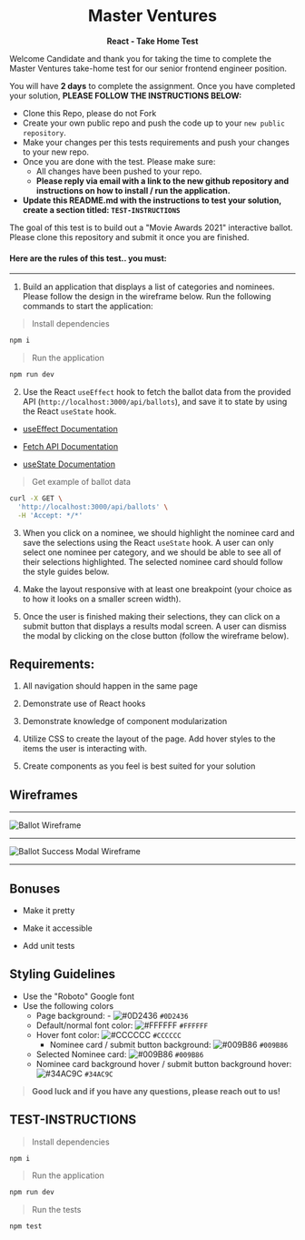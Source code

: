 <p align="center">
  <h1 align="center">
  Master Ventures
  </h1>
</p>

<p align="center">
  <b>
  React - Take Home Test
  </b><br>
</p>

Welcome Candidate and thank you for taking the time to complete the Master Ventures take-home test for our senior frontend engineer position.

You will have **2 days** to complete the assignment. Once you have completed your solution, **PLEASE FOLLOW THE INSTRUCTIONS BELOW:** 

- Clone this Repo, please do not Fork
- Create your own public repo and push the code up to your `new public repository`.
- Make your changes per this tests requirements and push your changes to your new repo.
- Once you are done with the test. Please make sure:
  - All changes have been pushed to your repo.
  - **Please reply via email with a link to the new github repository and instructions on how to install / run the application.**
- **Update this README.md with the instructions to test your solution, create a section titled: `TEST-INSTRUCTIONS`**

The goal of this test is to build out a "Movie Awards 2021" interactive ballot. Please clone this repository and submit it once you are finished.

#### Here are the rules of this test.. you must:
---

 1) Build an application that displays a list of categories and nominees. Please follow the design in the wireframe below. Run the following commands to start the application:
 
 > Install dependencies
 
 ```bash
 npm i
 ``` 
 
 > Run the application
 
 ```bash
 npm run dev
 ```
 
 2) Use the React `useEffect` hook to fetch the ballot data from the provided API (`http://localhost:3000/api/ballots`), and save it to state by using the React `useState` hook.
 
- [useEffect Documentation](https://reactjs.org/docs/hooks-effect.html)
 
- [Fetch API Documentation](https://developer.mozilla.org/en-US/docs/Web/API/Fetch_API/Using_Fetch)

- [useState Documentation](https://reactjs.org/docs/hooks-state.html)

> Get example of ballot data

```bash
curl -X GET \
  'http://localhost:3000/api/ballots' \
  -H 'Accept: */*'
```

 3) When you click on a nominee, we should highlight the nominee card and save the selections using the React `useState` hook. A user can only select one nominee per category, and we should be able to see all of their selections highlighted. The selected nominee card should follow the style guides below.

 4) Make the layout responsive with at least one breakpoint (your choice as to how it looks on a smaller screen width).

 5) Once the user is finished making their selections, they can click on a submit button that displays a results modal screen. A user can dismiss the modal by clicking on the close button (follow the wireframe below).

## Requirements:
 1) All navigation should happen in the same page
 
 2) Demonstrate use of React hooks
 
 3) Demonstrate knowledge of component modularization
 
 4) Utilize CSS to create the layout of the page. Add hover styles to the items the user is interacting with.
 
 5) Create components as you feel is best suited for your solution

## Wireframes

---

![Ballot Wireframe](requirements/take-home-wire.jpg?raw=true "Ballot Wireframe")

---

![Ballot Success Modal Wireframe](requirements/take-home-success.jpg?raw=true "Ballot Success Modal Wireframe")

---

## Bonuses
- Make it pretty

- Make it accessible

- Add unit tests

## Styling Guidelines

- Use the "Roboto" Google font   
- Use the following colors   
	- Page background: - ![#0D2436](https://via.placeholder.com/15/0D2436/000000?text=+) `#0D2436`
	- Default/normal font color: ![#FFFFFF](https://via.placeholder.com/15/FFFFFF/000000?text=+) `#FFFFFF`
  - Hover font color: ![#CCCCCC](https://via.placeholder.com/15/CCCCCC/000000?text=+) `#CCCCCC`
	- Nominee card / submit button background: ![#009B86](https://via.placeholder.com/15/009B86/000000?text=+) `#009B86`
  - Selected Nominee card: ![#009B86](https://via.placeholder.com/15/009B86/000000?text=+) `#009B86`
  - Nominee card background hover / submit button background hover: ![#34AC9C](https://via.placeholder.com/15/#34AC9C/000000?text=+) `#34AC9C`

> **Good luck and if you have any questions, please reach out to us!**


## TEST-INSTRUCTIONS

 > Install dependencies
 
 ```bash
 npm i
 ``` 
 
 > Run the application
 
 ```bash
 npm run dev
 ```
 
 > Run the tests
 
 ```bash
 npm test
 ```
 
